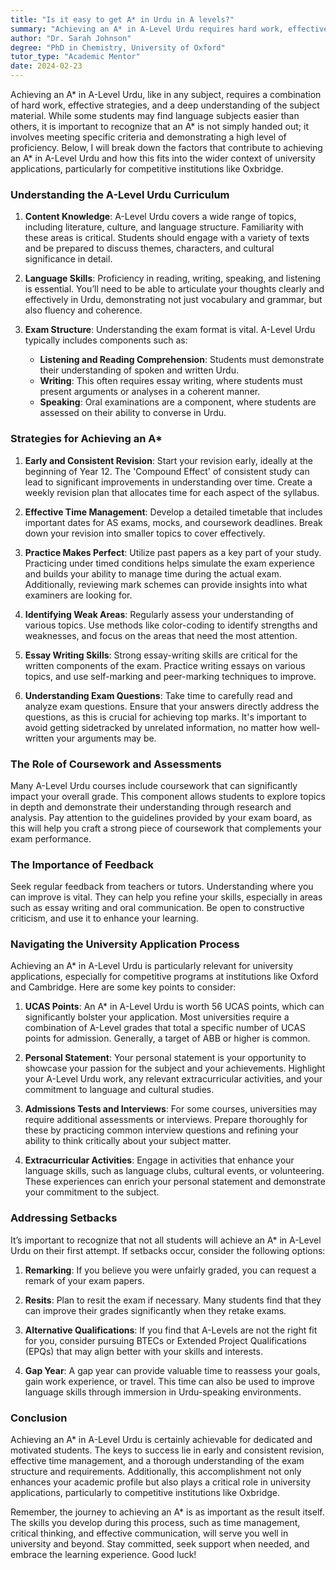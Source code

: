 ```yaml
---
title: "Is it easy to get A* in Urdu in A levels?"
summary: "Achieving an A* in A-Level Urdu requires hard work, effective strategies, and a deep understanding of the subject to meet high proficiency standards."
author: "Dr. Sarah Johnson"
degree: "PhD in Chemistry, University of Oxford"
tutor_type: "Academic Mentor"
date: 2024-02-23
---
```


Achieving an A* in A-Level Urdu, like in any subject, requires a combination of hard work, effective strategies, and a deep understanding of the subject material. While some students may find language subjects easier than others, it is important to recognize that an A* is not simply handed out; it involves meeting specific criteria and demonstrating a high level of proficiency. Below, I will break down the factors that contribute to achieving an A* in A-Level Urdu and how this fits into the wider context of university applications, particularly for competitive institutions like Oxbridge.

### Understanding the A-Level Urdu Curriculum

1. **Content Knowledge**: A-Level Urdu covers a wide range of topics, including literature, culture, and language structure. Familiarity with these areas is critical. Students should engage with a variety of texts and be prepared to discuss themes, characters, and cultural significance in detail.

2. **Language Skills**: Proficiency in reading, writing, speaking, and listening is essential. You’ll need to be able to articulate your thoughts clearly and effectively in Urdu, demonstrating not just vocabulary and grammar, but also fluency and coherence.

3. **Exam Structure**: Understanding the exam format is vital. A-Level Urdu typically includes components such as:
   - **Listening and Reading Comprehension**: Students must demonstrate their understanding of spoken and written Urdu.
   - **Writing**: This often requires essay writing, where students must present arguments or analyses in a coherent manner.
   - **Speaking**: Oral examinations are a component, where students are assessed on their ability to converse in Urdu.

### Strategies for Achieving an A*

1. **Early and Consistent Revision**: Start your revision early, ideally at the beginning of Year 12. The 'Compound Effect' of consistent study can lead to significant improvements in understanding over time. Create a weekly revision plan that allocates time for each aspect of the syllabus. 

2. **Effective Time Management**: Develop a detailed timetable that includes important dates for AS exams, mocks, and coursework deadlines. Break down your revision into smaller topics to cover effectively.

3. **Practice Makes Perfect**: Utilize past papers as a key part of your study. Practicing under timed conditions helps simulate the exam experience and builds your ability to manage time during the actual exam. Additionally, reviewing mark schemes can provide insights into what examiners are looking for.

4. **Identifying Weak Areas**: Regularly assess your understanding of various topics. Use methods like color-coding to identify strengths and weaknesses, and focus on the areas that need the most attention.

5. **Essay Writing Skills**: Strong essay-writing skills are critical for the written components of the exam. Practice writing essays on various topics, and use self-marking and peer-marking techniques to improve.

6. **Understanding Exam Questions**: Take time to carefully read and analyze exam questions. Ensure that your answers directly address the questions, as this is crucial for achieving top marks. It's important to avoid getting sidetracked by unrelated information, no matter how well-written your arguments may be.

### The Role of Coursework and Assessments

Many A-Level Urdu courses include coursework that can significantly impact your overall grade. This component allows students to explore topics in depth and demonstrate their understanding through research and analysis. Pay attention to the guidelines provided by your exam board, as this will help you craft a strong piece of coursework that complements your exam performance.

### The Importance of Feedback

Seek regular feedback from teachers or tutors. Understanding where you can improve is vital. They can help you refine your skills, especially in areas such as essay writing and oral communication. Be open to constructive criticism, and use it to enhance your learning.

### Navigating the University Application Process

Achieving an A* in A-Level Urdu is particularly relevant for university applications, especially for competitive programs at institutions like Oxford and Cambridge. Here are some key points to consider:

1. **UCAS Points**: An A* in A-Level Urdu is worth 56 UCAS points, which can significantly bolster your application. Most universities require a combination of A-Level grades that total a specific number of UCAS points for admission. Generally, a target of ABB or higher is common.

2. **Personal Statement**: Your personal statement is your opportunity to showcase your passion for the subject and your achievements. Highlight your A-Level Urdu work, any relevant extracurricular activities, and your commitment to language and cultural studies. 

3. **Admissions Tests and Interviews**: For some courses, universities may require additional assessments or interviews. Prepare thoroughly for these by practicing common interview questions and refining your ability to think critically about your subject matter.

4. **Extracurricular Activities**: Engage in activities that enhance your language skills, such as language clubs, cultural events, or volunteering. These experiences can enrich your personal statement and demonstrate your commitment to the subject.

### Addressing Setbacks

It’s important to recognize that not all students will achieve an A* in A-Level Urdu on their first attempt. If setbacks occur, consider the following options:

1. **Remarking**: If you believe you were unfairly graded, you can request a remark of your exam papers.

2. **Resits**: Plan to resit the exam if necessary. Many students find that they can improve their grades significantly when they retake exams.

3. **Alternative Qualifications**: If you find that A-Levels are not the right fit for you, consider pursuing BTECs or Extended Project Qualifications (EPQs) that may align better with your skills and interests.

4. **Gap Year**: A gap year can provide valuable time to reassess your goals, gain work experience, or travel. This time can also be used to improve language skills through immersion in Urdu-speaking environments.

### Conclusion

Achieving an A* in A-Level Urdu is certainly achievable for dedicated and motivated students. The keys to success lie in early and consistent revision, effective time management, and a thorough understanding of the exam structure and requirements. Additionally, this accomplishment not only enhances your academic profile but also plays a critical role in university applications, particularly to competitive institutions like Oxbridge.

Remember, the journey to achieving an A* is as important as the result itself. The skills you develop during this process, such as time management, critical thinking, and effective communication, will serve you well in university and beyond. Stay committed, seek support when needed, and embrace the learning experience. Good luck!
    